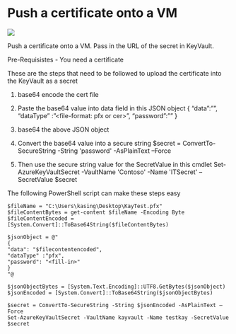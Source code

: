 # Push a certificate onto a VM

<a href="https://azuredeploy.net" target="_blank">
    <img src="http://azuredeploy.net/deploybutton.png"/>
</a>

Push a certificate onto a VM. Pass in the URL of the secret in KeyVault.

Pre-Requisistes - You need a certificate

These are the steps that need to be followed to upload the certificate into the KeyVault as a secret

1.	base64 encode the cert file
2.	Paste the base64 value into data field in this JSON object
          {
            “data”:”<Base64-encoded-file>”,
            “dataType” :”<file-format: pfx or cer>”,
            “password”:”<pfx-file-password>”
          }

3.	base64 the above JSON object
4.	Convert the base64 value into a secure string
$secret = ConvertTo-SecureString -String 'password' -AsPlainText –Force

5.	Then use the secure string value for the SecretValue in this cmdlet
          Set-AzureKeyVaultSecret -VaultName 'Contoso' -Name 'ITSecret' –SecretValue $secret

The following PowerShell script can make these steps easy

    $fileName = "C:\Users\kasing\Desktop\KayTest.pfx"
    $fileContentBytes = get-content $fileName -Encoding Byte
    $fileContentEncoded = [System.Convert]::ToBase64String($fileContentBytes)

    $jsonObject = @"
    {
    "data": "$filecontentencoded",
    "dataType" :"pfx",
    "password": "<fill-in>"
    }
    "@

    $jsonObjectBytes = [System.Text.Encoding]::UTF8.GetBytes($jsonObject)
    $jsonEncoded = [System.Convert]::ToBase64String($jsonObjectBytes)

    $secret = ConvertTo-SecureString -String $jsonEncoded -AsPlainText –Force
    Set-AzureKeyVaultSecret -VaultName kayvault -Name testkay -SecretValue $secret
